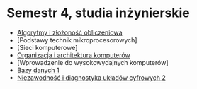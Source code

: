 # Semestr 4, studia inżynierskie

- [Algorytmy i złożoność obliczeniowa](https://github.com/Ite-2022-pwr/AiZO)
- [Podstawy technik mikroprocesorowych]
- [Sieci komputerowe]
- [Organizacja i architektura komputerów](https://github.com/Ite-2022-pwr/OiAK)
- [Wprowadzenie do wysokowydajnych komputerów]
- [Bazy danych 1](https://github.com/Ite-2022-pwr/Bazy-danych-1)
- [Niezawodność i diagnostyka układów cyfrowych 2](https://github.com/Ite-2022-pwr/NIDUC2)
